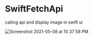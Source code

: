 # SwiftFetchApi
 calling api and display image in swift ui

![Screenshot 2021-05-08 at 10 37 58 PM](https://user-images.githubusercontent.com/36214175/117547651-436bad80-b04e-11eb-8adc-320f7fa5de34.png)
